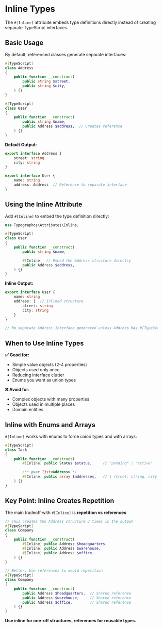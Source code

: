 # Inline Types

The `#[Inline]` attribute embeds type definitions directly instead of creating separate TypeScript interfaces.

## Basic Usage

By default, referenced classes generate separate interfaces:

```php
#[TypeScript]
class Address
{
    public function __construct(
        public string $street,
        public string $city,
    ) {}
}

#[TypeScript]
class User
{
    public function __construct(
        public string $name,
        public Address $address,  // Creates reference
    ) {}
}
```

**Default Output:**
```typescript
export interface Address {
    street: string
    city: string
}

export interface User {
    name: string
    address: Address  // Reference to separate interface
}
```

## Using the Inline Attribute

Add `#[Inline]` to embed the type definition directly:

```php
use Typographos\Attributes\Inline;

#[TypeScript]
class User
{
    public function __construct(
        public string $name,

        #[Inline]  // Embed the Address structure directly
        public Address $address,
    ) {}
}
```

**Inline Output:**
```typescript
export interface User {
    name: string
    address: {  // Inlined structure
        street: string
        city: string
    }
}

// No separate Address interface generated unless Address has #[TypeScript] or is referenced elsewhere
```

## When to Use Inline Types

**✅ Good for:**
- Simple value objects (2-4 properties)
- Objects used only once
- Reducing interface clutter
- Enums you want as union types

**❌ Avoid for:**
- Complex objects with many properties
- Objects used in multiple places
- Domain entities

## Inline with Enums and Arrays

`#[Inline]` works with enums to force union types and with arrays:

```php
#[TypeScript]
class Task
{
    public function __construct(
        #[Inline] public Status $status,     // "pending" | "active"

        /** @var list<Address> */
        #[Inline] public array $addresses,   // { street: string, city: string }[]
    ) {}
}
```

## Key Point: Inline Creates Repetition

The main tradeoff with `#[Inline]` is **repetition vs references**:

```php
// This creates the Address structure 3 times in the output
#[TypeScript]
class Company
{
    public function __construct(
        #[Inline] public Address $headquarters,
        #[Inline] public Address $warehouse,
        #[Inline] public Address $office,
    ) {}
}

// Better: Use references to avoid repetition
#[TypeScript]
class Company
{
    public function __construct(
        public Address $headquarters,  // Shared reference
        public Address $warehouse,     // Shared reference
        public Address $office,        // Shared reference
    ) {}
}
```

**Use inline for one-off structures, references for reusable types.**